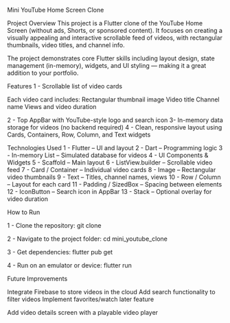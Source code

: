 Mini YouTube Home Screen Clone

Project Overview
This project is a Flutter clone of the YouTube Home Screen (without ads, Shorts, or sponsored content). It focuses on creating a visually appealing and interactive scrollable feed of videos, with rectangular thumbnails, video titles, and channel info.

The project demonstrates core Flutter skills including layout design, state management (in-memory), widgets, and UI styling — making it a great addition to your portfolio.

Features
1 - Scrollable list of video cards

Each video card includes:
Rectangular thumbnail image
Video title
Channel name
Views and video duration

2 - Top AppBar with YouTube-style logo and search icon
3- In-memory data storage for videos (no backend required)
4 - Clean, responsive layout using Cards, Containers, Row, Column, and Text widgets

Technologies Used
1 - Flutter – UI and layout
2 - Dart – Programming logic
3 - In-memory List – Simulated database for videos
4 - UI Components & Widgets
5 - Scaffold – Main layout
6 - ListView.builder – Scrollable video feed
7 - Card / Container – Individual video cards
8 - Image – Rectangular video thumbnails
9 - Text – Titles, channel names, views
10 - Row / Column – Layout for each card
11 - Padding / SizedBox – Spacing between elements
12 - IconButton – Search icon in AppBar
13 - Stack – Optional overlay for video duration

How to Run

1 - Clone the repository:
git clone <your-repo-url>

2 - Navigate to the project folder:
cd mini_youtube_clone

3 - Get dependencies:
flutter pub get

4 - Run on an emulator or device:
flutter run

Future Improvements

Integrate Firebase to store videos in the cloud
Add search functionality to filter videos
Implement favorites/watch later feature

Add video details screen with a playable video player

